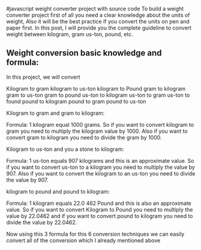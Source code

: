 #javascript weight converter project with source code
To build a weight converter project first of all you need a clear knowledge about the units of weight, Also it will be the best practice if you convert the units on pen and paper first. In this post, I will provide you the complete guideline to convert weight between kilogram, gram us-ton,  pound, etc. 

<h2>Weight conversion basic knowledge and formula:</h2>

In this project, we will convert  

Kilogram to gram
kilogram to us-ton
kilogram to Pound
gram to kilogram
gram to us-ton
gram to pound
us-ton to kilogram
us-ton to gram
us-ton to found
pound to kilogram
pound to gram
pound to us-ton


Kilogram to gram and gram to kilogram:

Formula:  1 kilogram equal 1000 grams.
So if you want to convert kilogram to gram you need to multiply the kilogram value by 1000.
Also if you want to convert gram to kilogram you need to divide the gram by 1000.

Kilogram to us-ton and you a stone to kilogram:

Formula: 1 us-ton equals 907 kilograms and this is an approximate value.
So if you want to convert us-ton to a kilogram you need to multiply the value by 907.
Also if you want to convert the kilogram to an us-ton you need to divide the value by 907.

kilogram to pound and pound to kilogram:

Formula: 1 kilogram equals 22.0 462 Pound and this is also an approximate value.
So if you want to convert Kilogram to Pound you need to multiply the value by 22.0462 and if you want to convert pound to kilogram you need to divide the value by 22.0462.

Now using this 3 formula for this 6 conversion techniques we can easily convert all of the conversion which I already mentioned above

